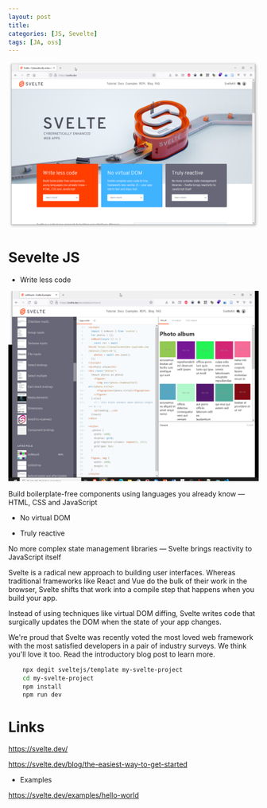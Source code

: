 ```yaml
---
layout: post
title: 
categories: [JS, Sevelte]
tags: [JA, oss]
--- 
```


![](../pics/2021-12-17-15-16-54-sevelte.png)

# Sevelte JS

- Write less code

![](../pics/2021-12-17-15-16-07.png)

Build boilerplate-free components using languages you already know — HTML, CSS and JavaScript

- No virtual DOM

- Truly reactive

No more complex state management libraries — Svelte brings reactivity to JavaScript itself


Svelte is a radical new approach to building user interfaces. Whereas traditional frameworks like React and Vue do the bulk of their work in the browser, Svelte shifts that work into a compile step that happens when you build your app.

Instead of using techniques like virtual DOM diffing, Svelte writes code that surgically updates the DOM when the state of your app changes.

We're proud that Svelte was recently voted the most loved web framework with the most satisfied developers in a pair of industry surveys. We think you'll love it too. Read the introductory blog post to learn more.

```bash
    npx degit sveltejs/template my-svelte-project
    cd my-svelte-project
    npm install
    npm run dev
```

# Links 

https://svelte.dev/

https://svelte.dev/blog/the-easiest-way-to-get-started

- Examples 

https://svelte.dev/examples/hello-world
